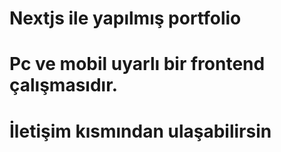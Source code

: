 # Nextjs ile yapılmış portfolio

# Pc ve mobil uyarlı bir frontend çalışmasıdır.
# İletişim kısmından ulaşabilirsin